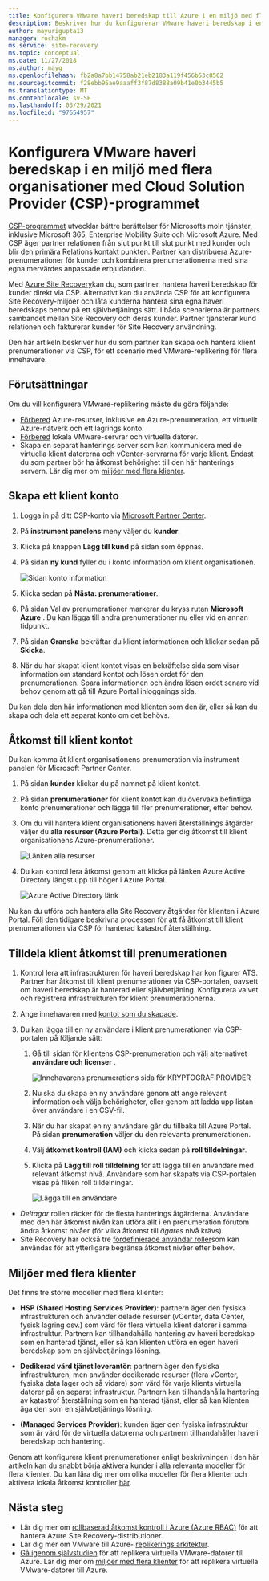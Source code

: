 ```yaml
---
title: Konfigurera VMware haveri beredskap till Azure i en miljö med flera organisationer som använder Site Recovery och CSP-programmet (Cloud Solution Provider) | Microsoft Docs
description: Beskriver hur du konfigurerar VMware haveri beredskap i en miljö med flera klienter med Azure Site Recovery.
author: mayurigupta13
manager: rochakm
ms.service: site-recovery
ms.topic: conceptual
ms.date: 11/27/2018
ms.author: mayg
ms.openlocfilehash: fb2a8a7bb14758ab21eb2183a119f456b53c8562
ms.sourcegitcommit: f28ebb95ae9aaaff3f87d8388a09b41e0b3445b5
ms.translationtype: MT
ms.contentlocale: sv-SE
ms.lasthandoff: 03/29/2021
ms.locfileid: "97654957"
---
```

# <a name="set-up-vmware-disaster-recovery-in-a-multi-tenancy-environment-with-the-cloud-solution-provider-csp-program"></a>Konfigurera VMware haveri beredskap i en miljö med flera organisationer med Cloud Solution Provider (CSP)-programmet

[CSP-programmet](https://partner.microsoft.com/cloud-solution-provider) utvecklar bättre berättelser för Microsofts moln tjänster, inklusive Microsoft 365, Enterprise Mobility Suite och Microsoft Azure. Med CSP äger partner relationen från slut punkt till slut punkt med kunder och blir den primära Relations kontakt punkten. Partner kan distribuera Azure-prenumerationer för kunder och kombinera prenumerationerna med sina egna mervärdes anpassade erbjudanden.

Med [Azure Site Recovery](site-recovery-overview.md)kan du, som partner, hantera haveri beredskap för kunder direkt via CSP. Alternativt kan du använda CSP för att konfigurera Site Recovery-miljöer och låta kunderna hantera sina egna haveri beredskaps behov på ett självbetjänings sätt. I båda scenarierna är partners sambandet mellan Site Recovery och deras kunder. Partner tjänsterar kund relationen och fakturerar kunder för Site Recovery användning.

Den här artikeln beskriver hur du som partner kan skapa och hantera klient prenumerationer via CSP, för ett scenario med VMware-replikering för flera innehavare.

## <a name="prerequisites"></a>Förutsättningar

Om du vill konfigurera VMware-replikering måste du göra följande:

- [Förbered](tutorial-prepare-azure.md) Azure-resurser, inklusive en Azure-prenumeration, ett virtuellt Azure-nätverk och ett lagrings konto.
- [Förbered](vmware-azure-tutorial-prepare-on-premises.md) lokala VMware-servrar och virtuella datorer.
- Skapa en separat hanterings server som kan kommunicera med de virtuella klient datorerna och vCenter-servrarna för varje klient. Endast du som partner bör ha åtkomst behörighet till den här hanterings servern. Lär dig mer om [miljöer med flera klienter](vmware-azure-multi-tenant-overview.md).

## <a name="create-a-tenant-account"></a>Skapa ett klient konto

1. Logga in på ditt CSP-konto via [Microsoft Partner Center](https://partnercenter.microsoft.com/).
2. På **instrument panelens** meny väljer du **kunder**.
3. Klicka på knappen **Lägg till kund** på sidan som öppnas.
4. På sidan **ny kund** fyller du i konto information om klient organisationen.

    ![Sidan konto information](./media/vmware-azure-multi-tenant-csp-disaster-recovery/customer-add-filled.png)

5. Klicka sedan på **Nästa: prenumerationer**.
6. På sidan Val av prenumerationer markerar du kryss rutan **Microsoft Azure** . Du kan lägga till andra prenumerationer nu eller vid en annan tidpunkt.
7. På sidan **Granska** bekräftar du klient informationen och klickar sedan på **Skicka**.
8. När du har skapat klient kontot visas en bekräftelse sida som visar information om standard kontot och lösen ordet för den prenumerationen. Spara informationen och ändra lösen ordet senare vid behov genom att gå till Azure Portal inloggnings sida.

Du kan dela den här informationen med klienten som den är, eller så kan du skapa och dela ett separat konto om det behövs.

## <a name="access-the-tenant-account"></a>Åtkomst till klient kontot

Du kan komma åt klient organisationens prenumeration via instrument panelen för Microsoft Partner Center.

1. På sidan **kunder** klickar du på namnet på klient kontot.
2. På sidan **prenumerationer** för klient kontot kan du övervaka befintliga konto prenumerationer och lägga till fler prenumerationer, efter behov.
3. Om du vill hantera klient organisationens haveri återställnings åtgärder väljer du **alla resurser (Azure Portal)**. Detta ger dig åtkomst till klient organisationens Azure-prenumerationer.

    ![Länken alla resurser](./media/vmware-azure-multi-tenant-csp-disaster-recovery/all-resources-select.png)  

4. Du kan kontrol lera åtkomst genom att klicka på länken Azure Active Directory längst upp till höger i Azure Portal.

    ![Azure Active Directory länk](./media/vmware-azure-multi-tenant-csp-disaster-recovery/aad-admin-display.png)

Nu kan du utföra och hantera alla Site Recovery åtgärder för klienten i Azure Portal. Följ den tidigare beskrivna processen för att få åtkomst till klient prenumerationen via CSP för hanterad katastrof återställning.

## <a name="assign-tenant-access-to-the-subscription"></a>Tilldela klient åtkomst till prenumerationen

1. Kontrol lera att infrastrukturen för haveri beredskap har kon figurer ATS. Partner har åtkomst till klient prenumerationer via CSP-portalen, oavsett om haveri beredskap är hanterad eller självbetjäning. Konfigurera valvet och registrera infrastrukturen för klient prenumerationerna.
1. Ange innehavaren med [kontot som du skapade](#create-a-tenant-account).
1. Du kan lägga till en ny användare i klient prenumerationen via CSP-portalen på följande sätt:

    1. Gå till sidan för klientens CSP-prenumeration och välj alternativet **användare och licenser** .

       ![Innehavarens prenumerations sida för KRYPTOGRAFIPROVIDER](./media/vmware-azure-multi-tenant-csp-disaster-recovery/users-and-licences.png)

    1. Nu ska du skapa en ny användare genom att ange relevant information och välja behörigheter, eller genom att ladda upp listan över användare i en CSV-fil.

    1. När du har skapat en ny användare går du tillbaka till Azure Portal. På sidan **prenumeration** väljer du den relevanta prenumerationen.

    1. Välj **åtkomst kontroll (IAM)** och klicka sedan på **roll tilldelningar**.

    1. Klicka på **Lägg till roll tilldelning** för att lägga till en användare med relevant åtkomst nivå. Användare som har skapats via CSP-portalen visas på fliken roll tilldelningar.

        ![Lägga till en användare](./media/vmware-azure-multi-tenant-csp-disaster-recovery/add-user-subscription.png)

- *Deltagar* rollen räcker för de flesta hanterings åtgärderna. Användare med den här åtkomst nivån kan utföra allt i en prenumeration förutom ändra åtkomst nivåer (för vilka åtkomst till *ägares* nivå krävs).
- Site Recovery har också tre [fördefinierade användar roller](site-recovery-role-based-linked-access-control.md)som kan användas för att ytterligare begränsa åtkomst nivåer efter behov.

## <a name="multi-tenant-environments"></a>Miljöer med flera klienter

Det finns tre större modeller med flera klienter:

* **HSP (Shared Hosting Services Provider)**: partnern äger den fysiska infrastrukturen och använder delade resurser (vCenter, data Center, fysisk lagring osv.) som värd för flera virtuella klient datorer i samma infrastruktur. Partnern kan tillhandahålla hantering av haveri beredskap som en hanterad tjänst, eller så kan klienten utföra en egen haveri beredskap som en självbetjänings lösning.

* **Dedikerad värd tjänst leverantör**: partnern äger den fysiska infrastrukturen, men använder dedikerade resurser (flera vCenter, fysiska data lager och så vidare) som värd för varje klients virtuella datorer på en separat infrastruktur. Partnern kan tillhandahålla hantering av katastrof återställning som en hanterad tjänst, eller så kan klienten äga den som en självbetjänings lösning.

* **(Managed Services Provider)**: kunden äger den fysiska infrastruktur som är värd för de virtuella datorerna och partnern tillhandahåller haveri beredskap och hantering.

Genom att konfigurera klient prenumerationer enligt beskrivningen i den här artikeln kan du snabbt börja aktivera kunder i alla relevanta modeller för flera klienter. Du kan lära dig mer om olika modeller för flera klienter och aktivera lokala åtkomst kontroller [här](vmware-azure-multi-tenant-overview.md).

## <a name="next-steps"></a>Nästa steg
- Lär dig mer om [rollbaserad åtkomst kontroll i Azure (Azure RBAC)](site-recovery-role-based-linked-access-control.md) för att hantera Azure Site Recovery-distributioner.
- Lär dig mer om VMware till Azure- [replikerings arkitektur](vmware-azure-architecture.md).
- [Gå igenom självstudien](vmware-azure-tutorial.md) för att replikera virtuella VMware-datorer till Azure.
Lär dig mer om [miljöer med flera klienter](vmware-azure-multi-tenant-overview.md) för att replikera virtuella VMware-datorer till Azure.
